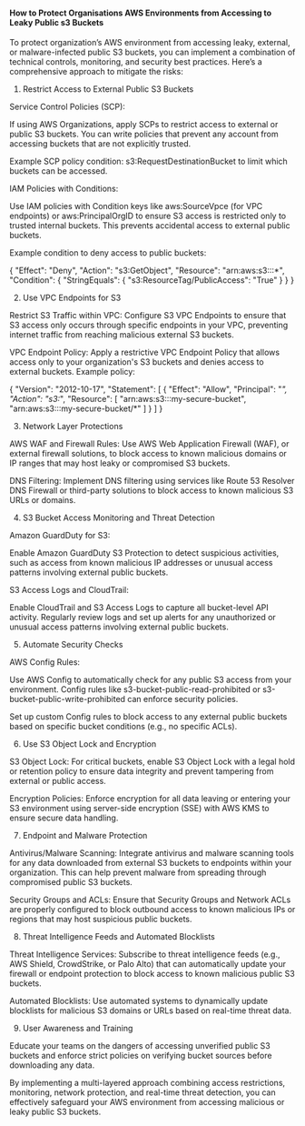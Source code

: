 #### How to Protect Organisations AWS Environments from Accessing to Leaky Public s3 Buckets

To protect organization’s AWS environment from accessing leaky, external, or malware-infected public S3 buckets, you can implement a combination of technical controls, monitoring, and security best practices. Here’s a comprehensive approach to mitigate the risks:

1. Restrict Access to External Public S3 Buckets

Service Control Policies (SCP):

If using AWS Organizations, apply SCPs to restrict access to external or public S3 buckets. You can write policies that prevent any account from accessing buckets that are not explicitly trusted.

Example SCP policy condition: s3:RequestDestinationBucket to limit which buckets can be accessed.


IAM Policies with Conditions:

Use IAM policies with Condition keys like aws:SourceVpce (for VPC endpoints) or aws:PrincipalOrgID to ensure S3 access is restricted only to trusted internal buckets. This prevents accidental access to external public buckets.

Example condition to deny access to public buckets:

{
  "Effect": "Deny",
  "Action": "s3:GetObject",
  "Resource": "arn:aws:s3:::*",
  "Condition": {
    "StringEquals": {
      "s3:ResourceTag/PublicAccess": "True"
    }
  }
}



2. Use VPC Endpoints for S3

Restrict S3 Traffic within VPC: Configure S3 VPC Endpoints to ensure that S3 access only occurs through specific endpoints in your VPC, preventing internet traffic from reaching malicious external S3 buckets.

VPC Endpoint Policy: Apply a restrictive VPC Endpoint Policy that allows access only to your organization's S3 buckets and denies access to external buckets. Example policy:

{
  "Version": "2012-10-17",
  "Statement": [
    {
      "Effect": "Allow",
      "Principal": "*",
      "Action": "s3:*",
      "Resource": [
        "arn:aws:s3:::my-secure-bucket",
        "arn:aws:s3:::my-secure-bucket/*"
      ]
    }
  ]
}


3. Network Layer Protections

AWS WAF and Firewall Rules: Use AWS Web Application Firewall (WAF), or external firewall solutions, to block access to known malicious domains or IP ranges that may host leaky or compromised S3 buckets.

DNS Filtering: Implement DNS filtering using services like Route 53 Resolver DNS Firewall or third-party solutions to block access to known malicious S3 URLs or domains.


4. S3 Bucket Access Monitoring and Threat Detection

Amazon GuardDuty for S3:

Enable Amazon GuardDuty S3 Protection to detect suspicious activities, such as access from known malicious IP addresses or unusual access patterns involving external public buckets.


S3 Access Logs and CloudTrail:

Enable CloudTrail and S3 Access Logs to capture all bucket-level API activity. Regularly review logs and set up alerts for any unauthorized or unusual access patterns involving external public buckets.



5. Automate Security Checks

AWS Config Rules:

Use AWS Config to automatically check for any public S3 access from your environment. Config rules like s3-bucket-public-read-prohibited or s3-bucket-public-write-prohibited can enforce security policies.

Set up custom Config rules to block access to any external public buckets based on specific bucket conditions (e.g., no specific ACLs).



6. Use S3 Object Lock and Encryption

S3 Object Lock: For critical buckets, enable S3 Object Lock with a legal hold or retention policy to ensure data integrity and prevent tampering from external or public access.

Encryption Policies: Enforce encryption for all data leaving or entering your S3 environment using server-side encryption (SSE) with AWS KMS to ensure secure data handling.


7. Endpoint and Malware Protection

Antivirus/Malware Scanning: Integrate antivirus and malware scanning tools for any data downloaded from external S3 buckets to endpoints within your organization. This can help prevent malware from spreading through compromised public S3 buckets.

Security Groups and ACLs: Ensure that Security Groups and Network ACLs are properly configured to block outbound access to known malicious IPs or regions that may host suspicious public buckets.


8. Threat Intelligence Feeds and Automated Blocklists

Threat Intelligence Services: Subscribe to threat intelligence feeds (e.g., AWS Shield, CrowdStrike, or Palo Alto) that can automatically update your firewall or endpoint protection to block access to known malicious public S3 buckets.

Automated Blocklists: Use automated systems to dynamically update blocklists for malicious S3 domains or URLs based on real-time threat data.


9. User Awareness and Training

Educate your teams on the dangers of accessing unverified public S3 buckets and enforce strict policies on verifying bucket sources before downloading any data.


By implementing a multi-layered approach combining access restrictions, monitoring, network protection, and real-time threat detection, you can effectively safeguard your AWS environment from accessing malicious or leaky public S3 buckets.


